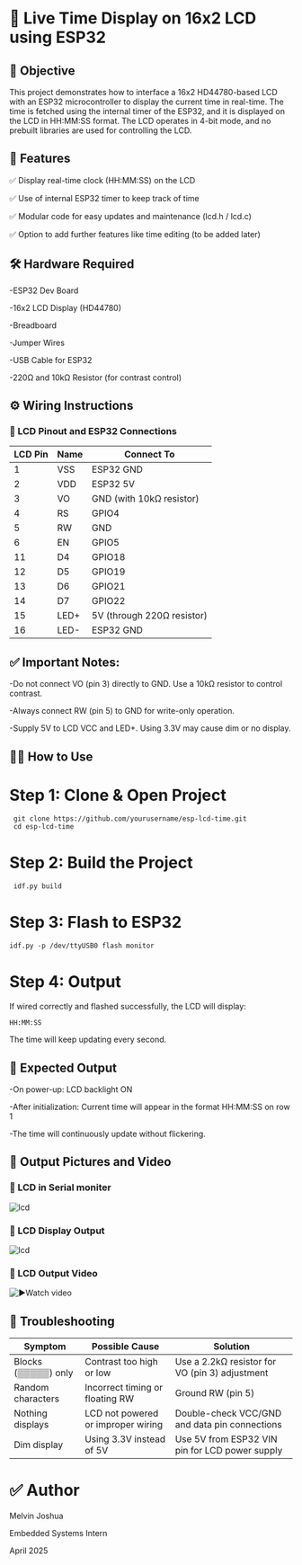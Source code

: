 # 📘 Live Time Display on 16x2 LCD using ESP32
## 🎯 Objective
This project demonstrates how to interface a 16x2 HD44780-based LCD with an ESP32 microcontroller to display the current time in real-time. The time is fetched using the internal timer of the ESP32, and it is displayed on the LCD in HH:MM:SS format. The LCD operates in 4-bit mode, and no prebuilt libraries are used for controlling the LCD.

## 🧠 Features
✅ Display real-time clock (HH:MM:SS) on the LCD

✅ Use of internal ESP32 timer to keep track of time

✅ Modular code for easy updates and maintenance (lcd.h / lcd.c)

✅ Option to add further features like time editing (to be added later)

## 🛠️ Hardware Required
 -ESP32 Dev Board

 -16x2 LCD Display (HD44780)

 -Breadboard

 -Jumper Wires

 -USB Cable for ESP32

 -220Ω and 10kΩ Resistor (for contrast control)

## ⚙️ Wiring Instructions
### 📌 LCD Pinout and ESP32 Connections

| LCD Pin | Name | Connect To                 |
|---------|------|-----------------------------|
| 1       | VSS  | ESP32 GND                   |
| 2       | VDD  | ESP32 5V                    |
| 3       | VO   | GND (with 10kΩ resistor)     |
| 4       | RS   | GPIO4                       |
| 5       | RW   | GND                         |
| 6       | EN   | GPIO5                       |
| 11      | D4   | GPIO18                      |
| 12      | D5   | GPIO19                      |
| 13      | D6   | GPIO21                      |
| 14      | D7   | GPIO22                      |
| 15      | LED+ | 5V (through 220Ω resistor)   |
| 16      | LED- | ESP32 GND                   |

## ✅ Important Notes:

 -Do not connect VO (pin 3) directly to GND. Use a 10kΩ resistor to control contrast.

 -Always connect RW (pin 5) to GND for write-only operation.

 -Supply 5V to LCD VCC and LED+. Using 3.3V may cause dim or no display.

## 🧑‍💻 How to Use
# Step 1: Clone & Open Project

     git clone https://github.com/yourusername/esp-lcd-time.git
     cd esp-lcd-time
# Step 2: Build the Project

     idf.py build
# Step 3: Flash to ESP32

    idf.py -p /dev/ttyUSB0 flash monitor
# Step 4: Output
If wired correctly and flashed successfully, the LCD will display:


    HH:MM:SS
The time will keep updating every second.

## 🧭 Expected Output
 -On power-up: LCD backlight ON

 -After initialization: Current time will appear in the format HH:MM:SS on row 1

 -The time will continuously update without flickering.

## 📸 Output Pictures and Video

### 📸 LCD in Serial moniter
![lcd](https://github.com/melvinjoshua-emblock/Esp_lcd_time/blob/3ec164f0cb797e5690db8dde27e65d2c4584da8e/Live%20time%20in%20serial%20moniter.jpg)

### 📸 LCD Display Output
![lcd](https://github.com/melvinjoshua-emblock/Esp_lcd_time/blob/3ec164f0cb797e5690db8dde27e65d2c4584da8e/Live%20time%20in%20LCD.jpg )

### 🎥 LCD Output Video
![▶️Watch video]([https://github.com/melvinjoshua-emblock/Esp_lcd_time/blob/3ec164f0cb797e5690db8dde27e65d2c4584da8e/Live%20time%20in%20serial%20moniter.jpg](https://github.com/melvinjoshua-emblock/Esp_lcd_time/blob/9110ff72d6986f91762f4526bfd8cf61d6935fea/Video%20of%20LCD%20ive%20time.mp4))

## 🔧 Troubleshooting
| Symptom             | Possible Cause                  | Solution                                      |
|---------------------|----------------------------------|-----------------------------------------------|
| Blocks (▒▒▒▒▒) only  | Contrast too high or low         | Use a 2.2kΩ resistor for VO (pin 3) adjustment |
| Random characters   | Incorrect timing or floating RW | Ground RW (pin 5)                            |
| Nothing displays    | LCD not powered or improper wiring | Double-check VCC/GND and data pin connections |
| Dim display         | Using 3.3V instead of 5V         | Use 5V from ESP32 VIN pin for LCD power supply |

# ✅ Author

Melvin Joshua

Embedded Systems Intern

April 2025

